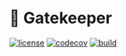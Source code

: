 # 🔐 Gatekeeper

[![license](https://img.shields.io/badge/license-MIT-green)](https://raw.githubusercontent.com/uatuko/gatekeeper/main/LICENSE)
[![codecov](https://codecov.io/gh/uatuko/gatekeeper/branch/main/graph/badge.svg?token=KR9MkDkk8s)](https://codecov.io/gh/uatuko/gatekeeper)
[![build](https://github.com/uatuko/gatekeeper/actions/workflows/build.yaml/badge.svg?branch=main)](https://github.com/uatuko/gatekeeper/actions/workflows/build.yaml)
